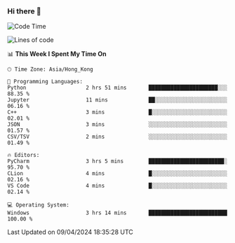 ### Hi there 👋

<!--
**RoiexLee/RoiexLee** is a ✨ _special_ ✨ repository because its `README.md` (this file) appears on your GitHub profile.

Here are some ideas to get you started:

- 🔭 I’m currently working on ...
- 🌱 I’m currently learning ...
- 👯 I’m looking to collaborate on ...
- 🤔 I’m looking for help with ...
- 💬 Ask me about ...
- 📫 How to reach me: ...
- 😄 Pronouns: ...
- ⚡ Fun fact: ...
-->

<!--START_SECTION:waka-->
![Code Time](http://img.shields.io/badge/Code%20Time-485%20hrs%2027%20mins-blue)

![Lines of code](https://img.shields.io/badge/From%20Hello%20World%20I%27ve%20Written-37.3%20thousand%20lines%20of%20code-blue)

📊 **This Week I Spent My Time On** 

```text
🕑︎ Time Zone: Asia/Hong_Kong

💬 Programming Languages: 
Python                   2 hrs 51 mins       ██████████████████████░░░   88.35 % 
Jupyter                  11 mins             ██░░░░░░░░░░░░░░░░░░░░░░░   06.16 % 
C++                      3 mins              █░░░░░░░░░░░░░░░░░░░░░░░░   02.01 % 
JSON                     3 mins              ░░░░░░░░░░░░░░░░░░░░░░░░░   01.57 % 
CSV/TSV                  2 mins              ░░░░░░░░░░░░░░░░░░░░░░░░░   01.49 % 

🔥 Editors: 
PyCharm                  3 hrs 5 mins        ████████████████████████░   95.70 % 
CLion                    4 mins              █░░░░░░░░░░░░░░░░░░░░░░░░   02.16 % 
VS Code                  4 mins              █░░░░░░░░░░░░░░░░░░░░░░░░   02.14 % 

💻 Operating System: 
Windows                  3 hrs 14 mins       █████████████████████████   100.00 % 
```


 Last Updated on 09/04/2024 18:35:28 UTC
<!--END_SECTION:waka-->
